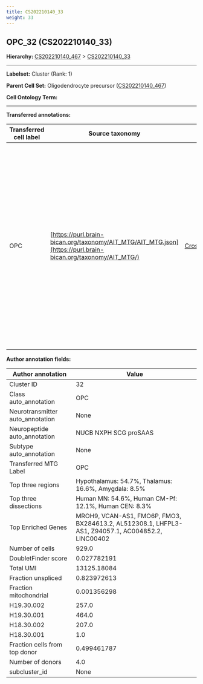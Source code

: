 ```yaml
---
title: CS202210140_33
weight: 33
---
```

## OPC_32 (CS202210140_33)
<b>Hierarchy: </b>
[CS202210140_467](../CS202210140_467) >
[CS202210140_33](../CS202210140_33)

---


**Labelset:** Cluster (Rank: 1)

**Parent Cell Set:** Oligodendrocyte precursor ([CS202210140_467](../CS202210140_467))



**Cell Ontology Term:** 

[MARKER GENES.]: #


---

[TRANSFERRED ANNOTATIONS.]: #


**Transferred annotations:**

| Transferred cell label | Source taxonomy | Source node accession | Algorithm name | Comment |
|------------------------|-----------------|-----------------------|----------------|---------|
|OPC|[https://purl.brain-bican.org/taxonomy/AIT_MTG/AIT_MTG.json](https://purl.brain-bican.org/taxonomy/AIT_MTG/)|[CrossArea_subclass:bdb83a819a](https://purl.brain-bican.org/taxonomy/AIT_MTG/CrossArea_subclass_bdb83a819a)||We performed PCA (50 components) on our full dataset, trained a random forest classifier (scikit-learn, class_ weight=‘balanced’, max_depth=50) on the MTG labels, and then predicted labels for all cells. We labeled each cluster with the mode of its constituent cells if two conditions were met: more than 0.8 of predicted labels matched the mode, and the mean probability of these pre- dictions was greater than 0.8.|

[AUTHOR ANNOTATION FIELDS.]: #


**Author annotation fields:**

| Author annotation | Value |
|-------------------|-------|
|Cluster ID|32|
|Class auto_annotation|OPC|
|Neurotransmitter auto_annotation|None|
|Neuropeptide auto_annotation|NUCB NXPH SCG proSAAS|
|Subtype auto_annotation|None|
|Transferred MTG Label|OPC|
|Top three regions|Hypothalamus: 54.7%, Thalamus: 16.6%, Amygdala: 8.5%|
|Top three dissections|Human MN: 54.6%, Human CM-Pf: 12.1%, Human CEN: 8.3%|
|Top Enriched Genes|MROH9, VCAN-AS1, FMO6P, FMO3, BX284613.2, AL512308.1, LHFPL3-AS1, Z94057.1, AC004852.2, LINC00402|
|Number of cells|929.0|
|DoubletFinder score|0.027782191|
|Total UMI|13125.18084|
|Fraction unspliced|0.823972613|
|Fraction mitochondrial|0.001356298|
|H19.30.002|257.0|
|H19.30.001|464.0|
|H18.30.002|207.0|
|H18.30.001|1.0|
|Fraction cells from top donor|0.499461787|
|Number of donors|4.0|
|subcluster_id|None|
